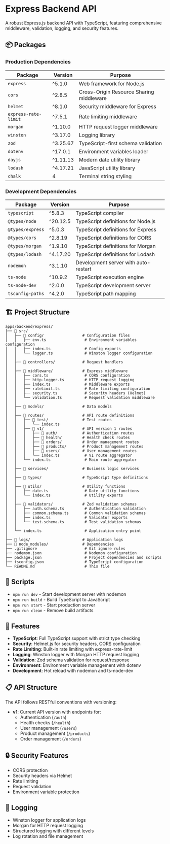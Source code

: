 # Express Backend API

A robust Express.js backend API with TypeScript, featuring comprehensive middleware, validation, logging, and security features.

## 📦 Packages

### Production Dependencies

| Package              | Version  | Purpose                                  |
| -------------------- | -------- | ---------------------------------------- |
| `express`            | ^5.1.0   | Web framework for Node.js                |
| `cors`               | ^2.8.5   | Cross-Origin Resource Sharing middleware |
| `helmet`             | ^8.1.0   | Security middleware for Express          |
| `express-rate-limit` | ^7.5.1   | Rate limiting middleware                 |
| `morgan`             | ^1.10.0  | HTTP request logger middleware           |
| `winston`            | ^3.17.0  | Logging library                          |
| `zod`                | ^3.25.67 | TypeScript-first schema validation       |
| `dotenv`             | ^17.0.1  | Environment variables loader             |
| `dayjs`              | ^1.11.13 | Modern date utility library              |
| `lodash`             | ^4.17.21 | JavaScript utility library               |
| `chalk`              | 4        | Terminal string styling                  |

### Development Dependencies

| Package          | Version  | Purpose                              |
| ---------------- | -------- | ------------------------------------ |
| `typescript`     | ^5.8.3   | TypeScript compiler                  |
| `@types/node`    | ^20.12.5 | TypeScript definitions for Node.js   |
| `@types/express` | ^5.0.3   | TypeScript definitions for Express   |
| `@types/cors`    | ^2.8.19  | TypeScript definitions for CORS      |
| `@types/morgan`  | ^1.9.10  | TypeScript definitions for Morgan    |
| `@types/lodash`  | ^4.17.20 | TypeScript definitions for Lodash    |
| `nodemon`        | ^3.1.10  | Development server with auto-restart |
| `ts-node`        | ^10.9.2  | TypeScript execution engine          |
| `ts-node-dev`    | ^2.0.0   | TypeScript development server        |
| `tsconfig-paths` | ^4.2.0   | TypeScript path mapping              |

## 🏗️ Project Structure

```
apps/backend/express/
├── 📁 src/
│   ├── 📁 config/                 # Configuration files
│   │   ├── env.ts                 # Environment variables configuration
│   │   ├── index.ts               # Config exports
│   │   └── logger.ts              # Winston logger configuration
│   │
│   ├── 📁 controllers/            # Request handlers
│   │
│   ├── 📁 middleware/             # Express middleware
│   │   ├── cors.ts                # CORS configuration
│   │   ├── http-logger.ts         # HTTP request logging
│   │   ├── index.ts               # Middleware exports
│   │   ├── rateLimit.ts           # Rate limiting configuration
│   │   ├── security.ts            # Security headers (Helmet)
│   │   └── validation.ts          # Request validation middleware
│   │
│   ├── 📁 models/                 # Data models
│   │
│   ├── 📁 routes/                 # API route definitions
│   │   ├── 📁 test/               # Test routes
│   │   │   └── index.ts
│   │   ├── 📁 v1/                 # API version 1 routes
│   │   │   ├── 📁 auth/           # Authentication routes
│   │   │   ├── 📁 health/         # Health check routes
│   │   │   ├── 📁 orders/         # Order management routes
│   │   │   ├── 📁 products/       # Product management routes
│   │   │   ├── 📁 users/          # User management routes
│   │   │   └── index.ts           # V1 route aggregator
│   │   └── index.ts               # Main route aggregator
│   │
│   ├── 📁 services/               # Business logic services
│   │
│   ├── 📁 types/                  # TypeScript type definitions
│   │
│   ├── 📁 utils/                  # Utility functions
│   │   ├── date.ts                # Date utility functions
│   │   └── index.ts               # Utility exports
│   │
│   ├── 📁 validators/             # Zod validation schemas
│   │   ├── auth.schema.ts         # Authentication validation
│   │   ├── common.schema.ts       # Common validation schemas
│   │   ├── index.ts               # Validator exports
│   │   └── test.schema.ts         # Test validation schemas
│   │
│   └── index.ts                   # Application entry point
│
├── 📁 logs/                       # Application logs
├── 📁 node_modules/               # Dependencies
├── .gitignore                     # Git ignore rules
├── nodemon.json                   # Nodemon configuration
├── package.json                   # Project dependencies and scripts
├── tsconfig.json                  # TypeScript configuration
└── README.md                      # This file
```

## 🚀 Scripts

- `npm run dev` - Start development server with nodemon
- `npm run build` - Build TypeScript to JavaScript
- `npm run start` - Start production server
- `npm run clean` - Remove build artifacts

## 🔧 Features

- **TypeScript**: Full TypeScript support with strict type checking
- **Security**: Helmet.js for security headers, CORS configuration
- **Rate Limiting**: Built-in rate limiting with express-rate-limit
- **Logging**: Winston logger with Morgan HTTP request logging
- **Validation**: Zod schema validation for request/response
- **Environment**: Environment variable management with dotenv
- **Development**: Hot reload with nodemon and ts-node-dev

## 📋 API Structure

The API follows RESTful conventions with versioning:

- **v1**: Current API version with endpoints for:
  - Authentication (`/auth`)
  - Health checks (`/health`)
  - User management (`/users`)
  - Product management (`/products`)
  - Order management (`/orders`)

## 🔒 Security Features

- CORS protection
- Security headers via Helmet
- Rate limiting
- Request validation
- Environment variable protection

## 📝 Logging

- Winston logger for application logs
- Morgan for HTTP request logging
- Structured logging with different levels
- Log rotation and file management
